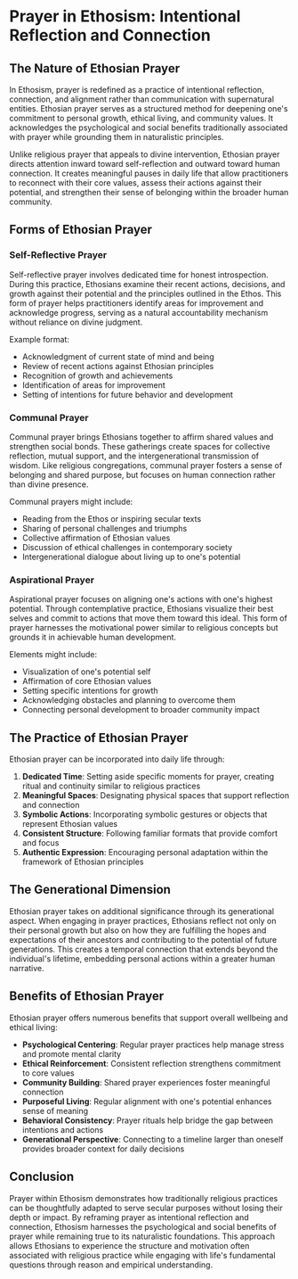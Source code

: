 # Prayer in Ethosism: Intentional Reflection and Connection

## The Nature of Ethosian Prayer

In Ethosism, prayer is redefined as a practice of intentional reflection, connection, and alignment rather than communication with supernatural entities. Ethosian prayer serves as a structured method for deepening one's commitment to personal growth, ethical living, and community values. It acknowledges the psychological and social benefits traditionally associated with prayer while grounding them in naturalistic principles.

Unlike religious prayer that appeals to divine intervention, Ethosian prayer directs attention inward toward self-reflection and outward toward human connection. It creates meaningful pauses in daily life that allow practitioners to reconnect with their core values, assess their actions against their potential, and strengthen their sense of belonging within the broader human community.

## Forms of Ethosian Prayer

### Self-Reflective Prayer

Self-reflective prayer involves dedicated time for honest introspection. During this practice, Ethosians examine their recent actions, decisions, and growth against their potential and the principles outlined in the Ethos. This form of prayer helps practitioners identify areas for improvement and acknowledge progress, serving as a natural accountability mechanism without reliance on divine judgment.

Example format:
- Acknowledgment of current state of mind and being
- Review of recent actions against Ethosian principles
- Recognition of growth and achievements
- Identification of areas for improvement
- Setting of intentions for future behavior and development

### Communal Prayer

Communal prayer brings Ethosians together to affirm shared values and strengthen social bonds. These gatherings create spaces for collective reflection, mutual support, and the intergenerational transmission of wisdom. Like religious congregations, communal prayer fosters a sense of belonging and shared purpose, but focuses on human connection rather than divine presence.

Communal prayers might include:
- Reading from the Ethos or inspiring secular texts
- Sharing of personal challenges and triumphs
- Collective affirmation of Ethosian values
- Discussion of ethical challenges in contemporary society
- Intergenerational dialogue about living up to one's potential

### Aspirational Prayer

Aspirational prayer focuses on aligning one's actions with one's highest potential. Through contemplative practice, Ethosians visualize their best selves and commit to actions that move them toward this ideal. This form of prayer harnesses the motivational power similar to religious concepts but grounds it in achievable human development.

Elements might include:
- Visualization of one's potential self
- Affirmation of core Ethosian values
- Setting specific intentions for growth
- Acknowledging obstacles and planning to overcome them
- Connecting personal development to broader community impact

## The Practice of Ethosian Prayer

Ethosian prayer can be incorporated into daily life through:

1. **Dedicated Time**: Setting aside specific moments for prayer, creating ritual and continuity similar to religious practices
2. **Meaningful Spaces**: Designating physical spaces that support reflection and connection
3. **Symbolic Actions**: Incorporating symbolic gestures or objects that represent Ethosian values
4. **Consistent Structure**: Following familiar formats that provide comfort and focus
5. **Authentic Expression**: Encouraging personal adaptation within the framework of Ethosian principles

## The Generational Dimension

Ethosian prayer takes on additional significance through its generational aspect. When engaging in prayer practices, Ethosians reflect not only on their personal growth but also on how they are fulfilling the hopes and expectations of their ancestors and contributing to the potential of future generations. This creates a temporal connection that extends beyond the individual's lifetime, embedding personal actions within a greater human narrative.

## Benefits of Ethosian Prayer

Ethosian prayer offers numerous benefits that support overall wellbeing and ethical living:

- **Psychological Centering**: Regular prayer practices help manage stress and promote mental clarity
- **Ethical Reinforcement**: Consistent reflection strengthens commitment to core values
- **Community Building**: Shared prayer experiences foster meaningful connection
- **Purposeful Living**: Regular alignment with one's potential enhances sense of meaning
- **Behavioral Consistency**: Prayer rituals help bridge the gap between intentions and actions
- **Generational Perspective**: Connecting to a timeline larger than oneself provides broader context for daily decisions

## Conclusion

Prayer within Ethosism demonstrates how traditionally religious practices can be thoughtfully adapted to serve secular purposes without losing their depth or impact. By reframing prayer as intentional reflection and connection, Ethosism harnesses the psychological and social benefits of prayer while remaining true to its naturalistic foundations. This approach allows Ethosians to experience the structure and motivation often associated with religious practice while engaging with life's fundamental questions through reason and empirical understanding.
